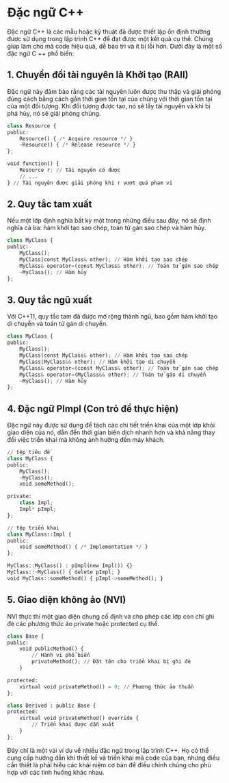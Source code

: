# Đặc ngữ C++
Đặc ngữ C++ là các mẫu hoặc kỹ thuật đã được thiết lập ổn định thường được sử dụng trong lập trình C++ để đạt được một kết quả cụ thể. Chúng giúp làm cho mã code hiệu quả, dễ bảo trì và ít bị lỗi hơn. Dưới đây là một số đặc ngữ C ++ phổ biến:
## 1. Chuyển đổi tài nguyên là Khởi tạo (RAII)
Đặc ngữ này đảm bảo rằng các tài nguyên luôn được thu thập và giải phóng đúng cách bằng cách gắn thời gian tồn tại của chúng với thời gian tồn tại của một đối tượng. Khi đối tượng được tạo, nó sẽ lấy tài nguyên và khi bị phá hủy, nó sẽ giải phóng chúng.
~~~python
class Resource {
public:
    Resource() { /* Acquire resource */ }
    ~Resource() { /* Release resource */ }
};

void function() {
    Resource r; // Tài nguyên có được
    // ...
} // Tài nguyên được giải phóng khi r vượt quá phạm vi
~~~
## 2. Quy tắc tam xuất
Nếu một lớp định nghĩa bất kỳ một trong những điều sau đây, nó sẽ định nghĩa cả ba: hàm khởi tạo sao chép, toán tử gán sao chép và hàm hủy.
~~~python
class MyClass {
public:
    MyClass();
    MyClass(const MyClass& other); // Hàm khởi tạo sao chép
    MyClass& operator=(const MyClass& other); // Toán tử gán sao chép
    ~MyClass(); // Hàm hủy
};
~~~
## 3. Quy tắc ngũ xuất
Với C++11, quy tắc tam đã được mở rộng thành ngũ, bao gồm hàm khởi tạo di chuyển và toán tử gán di chuyển.
~~~python
class MyClass {
public:
    MyClass();
    MyClass(const MyClass& other); // Hàm khởi tạo sao chép
    MyClass(MyClass&& other); // Hàm khởi tạo di chuyển
    MyClass& operator=(const MyClass& other); // Toán tử gán sao chép
    MyClass& operator=(MyClass&& other); // Toán tử gán di chuyển
    ~MyClass(); // Hàm hủy
};
~~~
## 4. Đặc ngữ PImpl (Con trỏ để thực hiện)
Đặc ngữ này được sử dụng để tách các chi tiết triển khai của một lớp khỏi giao diện của nó, dẫn đến thời gian biên dịch nhanh hơn và khả năng thay đổi việc triển khai mà không ảnh hưởng đến máy khách.
~~~python
// tệp tiêu đề
class MyClass {
public:
    MyClass();
    ~MyClass();
    void someMethod();

private:
    class Impl;
    Impl* pImpl;
};

// tệp triển khai
class MyClass::Impl {
public:
    void someMethod() { /* Implementation */ }
};

MyClass::MyClass() : pImpl(new Impl()) {}
MyClass::~MyClass() { delete pImpl; }
void MyClass::someMethod() { pImpl->someMethod(); }
~~~
## 5. Giao diện không ảo (NVI)
NVI thực thi một giao diện chung cố định và cho phép các lớp con chỉ ghi đè các phương thức ảo private hoặc protected cụ thể.
~~~python
class Base {
public:
    void publicMethod() {
        // Hành vi phổ biến
        privateMethod(); // Đặt tên cho triển khai bị ghi đè
    }

protected:
    virtual void privateMethod() = 0; // Phương thức ảo thuần
};

class Derived : public Base {
protected:
    virtual void privateMethod() override {
        // Triển khai được dẫn xuất
    }
};
~~~
Đây chỉ là một vài ví dụ về nhiều đặc ngữ trong lập trình C++. Họ có thể cung cấp hướng dẫn khi thiết kế và triển khai mã code của bạn, nhưng điều cần thiết là phải hiểu các khái niệm cơ bản để điều chỉnh chúng cho phù hợp với các tình huống khác nhau.